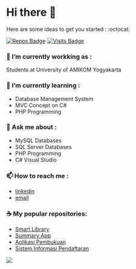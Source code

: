 # Hi there 👋

<!--
**adizaen/adizaen** is a ✨ _special_ ✨ repository because its `README.md` (this file) appears on your GitHub profile.
-->

Here are some ideas to get you started : :octocat:

[![Repos Badge](https://badges.pufler.dev/repos/adizaen)](https://github.com/adizaen?tab=repositories)
[![Visits Badge](https://badges.pufler.dev/visits/adizaen/adizaen)](https://badges.pufler.dev)

### 🔭 I’m currently workking as :
Students at University of AMIKOM Yogyakarta

### 🌱 I’m currently learning :
- Database Management System
- MVC Concept on C#
- PHP Programming

### 💬 Ask me about :
- MySQL Databases
- SQL Server Databases
- PHP Programming
- C# Visual Studio

### 📫 How to reach me :
- [linkedin](https://www.linkedin.com/in/adi-zaenul-mustaqim-3442531a6/)
- [email](mailto:adi.mustaqim@students.amikom.ac.id)

### ☕ My popular repositories:
- [Smart Library](https://github.com/adizaen/SmartLibrary)
- [Summary App](https://github.com/adizaen/SummaryApp)
- [Aplikasi Pembukuan](https://github.com/adizaen/AplikasiPembukuan)
- [Sistem Informasi Pendaftaran](https://github.com/adizaen/Sistem_Informasi_Pendaftaran)

<!-- 
<a href="https://github.com/anuraghazra/github-readme-stats">
  <img align="center" src="https://github-readme-stats.vercel.app/api?username=adizaen&show_icons=true&include_all_commits=true&theme=react" alt="Adi Zaenul's github stats" />
</a>
-->

<a href="https://github.com/anuraghazra/github-readme-stats">
  <img align="center" src="https://github-readme-stats.vercel.app/api/top-langs/?username=adizaen&layout=compact&theme=react" />
</a>
